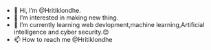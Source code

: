 - 👋 Hi, I’m @Hritiklondhe.
- 👀 I’m interested in making new thing. 
- 🌱 I’m currently learning web devlopment,machine learning,Artificial intelligence and cyber security.😊
- 📫 How to reach me @Hritiklondhe

<!---
Hritiklondhe/Hritiklondhe is a ✨ special ✨ repository because its `README.md` (this file) appears on your GitHub profile.
You can click the Preview link to take a look at your changes.
--->
